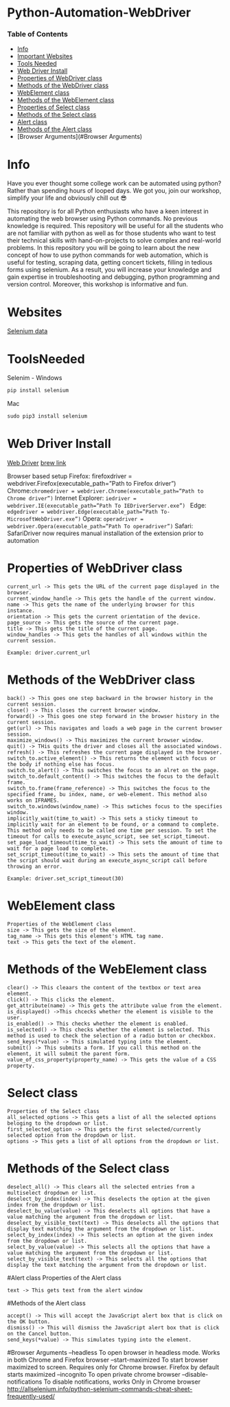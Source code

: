 # Python-Automation-WebDriver

### Table of Contents
- [Info](#Info)
- [Important Websites](#Websites)
- [Tools Needed](#Tools-Needed)
- [Web Driver Install](#Web-Driver-Install)
- [Properties of WebDriver class](#Properties-of-WebDriver-class)
- [Methods of the WebDriver class](#Methods-of-the-WebDriver-class)
- [WebElement class](#WebElement-class)
- [Methods of the WebElement class](#Methods-of-the-WebElement-class)
- [Properties of Select class](#Select-class)
- [Methods of the Select class](#Methods-of-the-Select-class)
- [Alert class](#Alert-class)
- [Methods of the Alert class](#Methods-of-the-Alert-class)
- [Browser Arguments](#Browser Arguments)

# Info
Have you ever thought some college work can be automated using python? Rather than spending hours of looped days.  We got you, join our workshop, simplify your life and obviously chill out 😎  

This repository is for all Python enthusiasts who have a keen interest in automating the web browser using Python commands. No previous knowledge is required.  This repository will be useful for all the students who are not familiar with python as well as for those students who want to test their technical skills with hand-on-projects to solve complex and real-world problems. In this repository you will be going to learn about the new concept of how to use python commands for web automation, which is useful for testing, scraping data, getting concert tickets, filling in tedious forms using selenium. As a result, you will increase your knowledge and gain expertise in troubleshooting and debugging, python programming and version control. Moreover, this workshop is informative and fun.

# Websites
[Selenium data](https://selenium-python.readthedocs.io)


# ToolsNeeded
Selenim - 
Windows
``` py
pip install selenium
```

Mac
``` py
sudo pip3 install selenium
```

# Web Driver Install
[Web Driver](https://www.selenium.dev/documentation/webdriver/getting_started/install_drivers/)
[brew link](https://formulae.brew.sh/cask/chromedriver)

Browser based setup
Firefox: firefoxdriver = webdriver.Firefox(executable_path=”Path to Firefox driver”)
Chrome:``` chromedriver = webdriver.Chrome(executable_path=”Path to Chrome driver”) ```
Internet Explorer: ```iedriver = webdriver.IE(executable_path=”­Pat­h To­ IEDriverServer.exe”) ```
Edge: ```edgedriver = webdriver.Edge(executable_path=”­Pat­h To­ MicrosoftWebDriver.exe”)```
Opera: ```operadriver = webdriver.Opera(executable_path=”­Pat­h To­ operadriver”)```
Safari: SafariDriver now requires manual installation of the extension prior to automation

# Properties of WebDriver class
```
current_url -> This gets the URL of the current page displayed in the browser.
current_window_handle -> This gets the handle of the current window.
name -> This gets the name of the underlying browser for this instance.
orientation -> This gets the current orientation of the device.
page_source -> This gets the source of the current page.
title -> This gets the title of the current page.
window_handles -> This gets the handles of all windows within the current session.

Example: driver.current_url
```


# Methods of the WebDriver class
```
back() -> This goes one step backward in the browser history in the current session.
close() -> This closes the current browser window.
forward() -> This goes one step forward in the browser history in the current session.
get(url) -> This navigates and loads a web page in the current browser session.
maximize_windows() -> This maximizes the current browser window.
quit() -> THis quits the driver and closes all the associated windows.
refresh() -> This refreshes the current page displayed in the browser.
switch_to.active_element() -> This returns the element with focus or the body if nothing else has focus.
switch.to_alert() -> This switches the focus to an alret on the page.
switch_to.default_content() -> This switches the focus to the default frame.
switch_to.frame(frame_reference) -> This switches the focus to the specified frame, bu index, name, or web-element. This method also works on IFRAMES.
switch_to.windows(window_name) -> This swtiches focus to the specifies window.
implicitly_wait(time_to_wait) -> This sets a sticky timeout to implicitly wait for an element to be found, or a command to complete. This method only needs to be called one time per session. To set the timeout for calls to execute_async_script, see set_script_timeout.
set_page_load_timeout(time_to_wait) -> This sets the amount of time to wait for a page load to complete.
set_script_timeout(time_to_wait) -> This sets the amount of time that the script should wait during an execute_async_script call before throwing an error.

Example: driver.set_script_timeout(30)
```


# WebElement class
```
Properties of the WebElement class
size -> This gets the size of the element.
tag_name -> This gets this element's HTML tag name.
text -> This gets the text of the element.
```


# Methods of the WebElement class
```
clear() -> This cleaars the content of the textbox or text area element.
click() -> This clicks the element.
get_attribute(name) -> This gets the attribute value from the element.
is_displayed() ->This chcecks whether the element is visible to the user.
is_enabled() -> This checks whether the element is enabled.
is_selected() -> This checks whether the element is selected. This method is used to check the selection of a radio button or checkbox.
send_keys(*value) -> This simulated typing into the element.
submit() -> This submits a form. If you call this method on the element, it will submit the parent form.
value_of_css_property(property_name) -> This gets the value of a CSS property.
```

# Select class
```
Properties of the Select class
all_selected_options -> This gets a list of all the selected options beloging to the dropdown or list.
first_selected_option -> This gets the first selected/currently selected option from the dropdown or list.
options -> This gets a list of all options from the dropdown or list.
```

# Methods of the Select class
```
deselect_all() -> This clears all the selected entries from a multiselect dropdown or list.
deselect_by_index(index) -> This deselects the option at the given index from the dropdown or list.
deselect_bu_value(value) -> This deselects all options that have a value matching the argument from the dropdown or list.
deselect_by_visible_text(text) -> This deselects all the options that display text matching the argument from the dropdown or list.
select_by_index(index) -> This selects an option at the given index from the dropdown or list.
select_by_value(value) -> This selects all the options that have a value matching the argument from the dropdown or list.
select_by_visible_text(text) -> This selects all the options that display the text matching the argument from the dropdown or list.
```

#Alert class
Properties of the Alert class
```
text -> This gets text from the alert window
```
#Methods of the Alert class
```
accept() -> This will accept the JavaScript alert box that is click on the OK button.
dismiss() -> This will dismiss the JavaScript alert box that is click on the Cancel button.
send_keys(*value) -> This simulates typing into the element.
```
#Browser Arguments
–headless
To open browser in headless mode. Works in both Chrome and Firefox browser
–start-maximized
To start browser maximized to screen. Requires only for Chrome browser. Firefox by default starts maximized
–incognito
To open private chrome browser
–disable-notifications
To disable notifications, works Only in Chrome browser
http://allselenium.info/python-selenium-commands-cheat-sheet-frequently-used/
